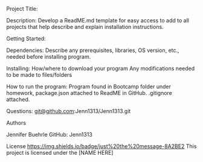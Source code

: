 Project Title:


Description:
Develop a ReadME.md template for easy access to add to all projects that help describe and explain installation instructions.

Getting Started:


Dependencies:
Describe any prerequisites, libraries, OS version, etc., needed before installing program.

Installing:
How/where to download your program
Any modifications needed to be made to files/folders


How to run the program:
Program found in Bootcamp folder under homework, package.json attached to ReadME in GitHub. 
.gitignore attached.

Questions:
git@github.com:Jenn1313/Jenn1313.git

Authors

Jennifer Buehrle
GitHub: Jenn1313

License
https://img.shields.io/badge/just%20the%20message-8A2BE2
This project is licensed under the [NAME HERE] 

